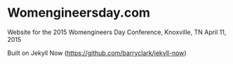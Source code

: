 # Womengineersday.com

Website for the 2015 Womengineers Day Conference, Knoxville, TN April 11, 2015

Built on Jekyll Now (https://github.com/barryclark/jekyll-now)
